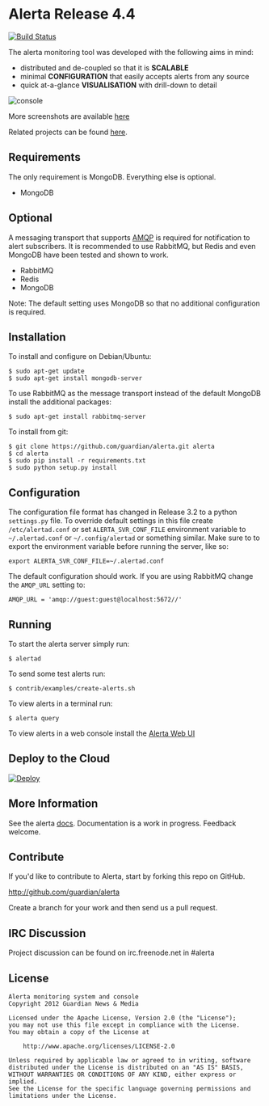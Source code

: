 Alerta Release 4.4
==================

[![Build Status](https://travis-ci.org/guardian/alerta.png)](https://travis-ci.org/guardian/alerta)

The alerta monitoring tool was developed with the following aims in mind:

*   distributed and de-coupled so that it is **SCALABLE**
*   minimal **CONFIGURATION** that easily accepts alerts from any source
*   quick at-a-glance **VISUALISATION** with drill-down to detail

![console](/docs/images/alert-list-rel32.png?raw=true)

More screenshots are available [here](/docs/images/)

Related projects can be found [here][1].

Requirements
------------

The only requirement is MongoDB. Everything else is optional.

- MongoDB

Optional
--------

A messaging transport that supports [AMQP][2] is required for notification to alert subscribers. It is recommended to use RabbitMQ, but Redis and even MongoDB have been tested and shown to work.

- RabbitMQ
- Redis
- MongoDB

Note: The default setting uses MongoDB so that no additional configuration is required.

Installation
------------

To install and configure on Debian/Ubuntu:

```
$ sudo apt-get update
$ sudo apt-get install mongodb-server
```

To use RabbitMQ as the message transport instead of the default MongoDB install the additional packages:

```
$ sudo apt-get install rabbitmq-server
```

To install from git:

```
$ git clone https://github.com/guardian/alerta.git alerta
$ cd alerta
$ sudo pip install -r requirements.txt
$ sudo python setup.py install
```

Configuration
-------------

The configuration file format has changed in Release 3.2 to a python `settings.py` file. To override default settings in this file create `/etc/alertad.conf` or set `ALERTA_SVR_CONF_FILE` environment variable to `~/.alertad.conf` or `~/.config/alertad` or something similar. Make sure to to export the environment variable before running the server, like so:

```
export ALERTA_SVR_CONF_FILE=~/.alertad.conf
```

The default configuration should work. If you are using RabbitMQ change the `AMQP_URL` setting to:

```
AMQP_URL = 'amqp://guest:guest@localhost:5672//'
```

Running
-------

To start the alerta server simply run:

```
$ alertad
```

To send some test alerts run:

```
$ contrib/examples/create-alerts.sh
```

To view alerts in a terminal run:

```
$ alerta query
```

To view alerts in a web console install the [Alerta Web UI][3]

Deploy to the Cloud
-------------------

[![Deploy](https://www.herokucdn.com/deploy/button.png)](https://heroku.com/deploy)

More Information
----------------

See the alerta [docs][4]. Documentation is a work in progress. Feedback welcome.

Contribute
----------

If you'd like to contribute to Alerta, start by forking this repo on GitHub.

http://github.com/guardian/alerta

Create a branch for your work and then send us a pull request.

IRC Discussion
----------

Project discussion can be found on irc.freenode.net in #alerta

License
-------

    Alerta monitoring system and console
    Copyright 2012 Guardian News & Media

    Licensed under the Apache License, Version 2.0 (the "License");
    you may not use this file except in compliance with the License.
    You may obtain a copy of the License at

        http://www.apache.org/licenses/LICENSE-2.0

    Unless required by applicable law or agreed to in writing, software
    distributed under the License is distributed on an "AS IS" BASIS,
    WITHOUT WARRANTIES OR CONDITIONS OF ANY KIND, either express or implied.
    See the License for the specific language governing permissions and
    limitations under the License.

[1]: <https://github.com/alerta/> "Alerta GitHub Repo"
[2]: <http://kombu.readthedocs.org/en/latest/userguide/connections.html#amqp-transports> "Kombu Transports"
[3]: <https://github.com/alerta/angular-alerta-webui> "Alerta Web UI"
[4]: <http://docs.alerta.io/> "Alerta Documentation"
